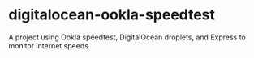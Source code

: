 # digitalocean-ookla-speedtest
A project using Ookla speedtest, DigitalOcean droplets, and Express to monitor internet speeds.
